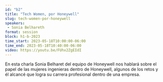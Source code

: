 ```yaml
---
id: "b2"
title: "Tech Women, por Honeywell"
slug: tech-women-por-honeywell
speakers:
 - Sonia Belhareth
format: session
block: h1-b-2023
time_start: 2023-05-18T10:00:00-06:00
time_end: 2023-05-18T10:40:00-06:00
video: https://youtu.be/FUhx2ZgEIdI
---
```


En esta charla Sonia Belharet del equipo de Honeywell nos hablará sobre el papel de las mujeres ingenieras dentro de Honeywell, algunos de los retos y él alcancé que logra su carrera profesional dentro de una empresa.

